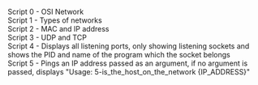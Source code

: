 Script 0 - OSI Network  
Script 1 - Types of networks  
Script 2 - MAC and IP address  
Script 3 - UDP and TCP  
Script 4 - Displays all listening ports, only showing listening sockets and shows the PID and name of the program which the socket belongs  
Script 5 - Pings an IP address passed as an argument, if no argument is passed, displays "Usage: 5-is_the_host_on_the_network {IP_ADDRESS}"  
